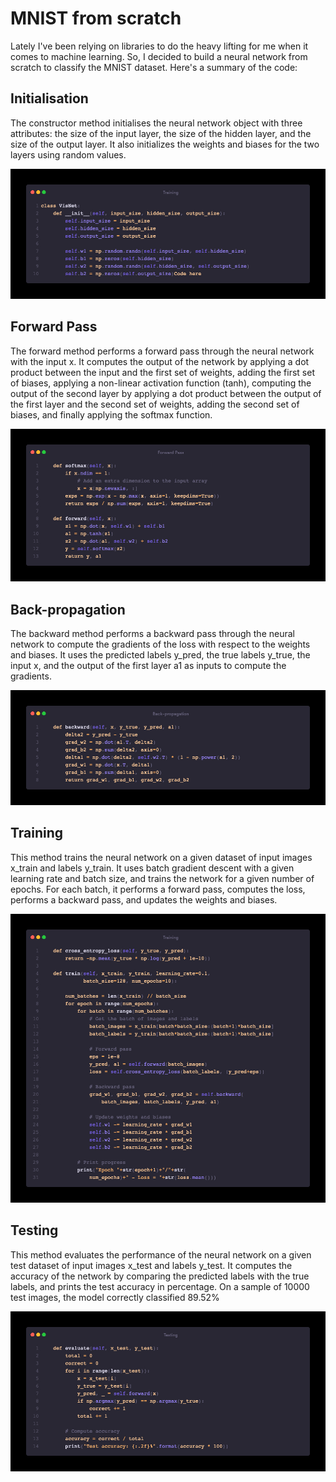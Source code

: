 # MNIST from scratch

Lately I've been relying on libraries to do the heavy lifting for me when it comes to machine learning. So, I decided to build a neural network from scratch to classify the MNIST dataset. Here's a summary of the code:

## Initialisation

The constructor method initialises the neural network object with three attributes: the size of the input layer, the size of the hidden layer, and the size of the output layer. It also initializes the weights and biases for the two layers using random values.

![image info](./assets/class_initialisation.jpeg)

## Forward Pass

The forward method performs a forward pass through the neural network with the input x. It computes the output of the network by applying a dot product between the input and the first set of weights, adding the first set of biases, applying a non-linear activation function (tanh), computing the output of the second layer by applying a dot product between the output of the first layer and the second set of weights, adding the second set of biases, and finally applying the softmax function.

![image info](./assets/forward_pass.jpeg)

## Back-propagation

The backward method performs a backward pass through the neural network to compute the gradients of the loss with respect to the weights and biases. It uses the predicted labels y_pred, the true labels y_true, the input x, and the output of the first layer a1 as inputs to compute the gradients.

![image info](./assets/back-propagation.jpeg)

## Training

This method trains the neural network on a given dataset of input images x_train and labels y_train. It uses batch gradient descent with a given learning rate and batch size, and trains the network for a given number of epochs. For each batch, it performs a forward pass, computes the loss, performs a backward pass, and updates the weights and biases.

![image info](./assets/training.jpeg)

## Testing

This method evaluates the performance of the neural network on a given test dataset of input images x_test and labels y_test. It computes the accuracy of the network by comparing the predicted labels with the true labels, and prints the test accuracy in percentage. On a sample of 10000 test images, the model correctly classified 89.52%

![image info](./assets/testing.jpeg)
